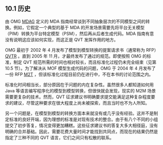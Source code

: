 ## 10.1 历史
由 OMG [MDAG](../ref.md#mdag) 定义的 MDA 指南经常谈到不同抽象层次的不同模型之间的转换。例如，它假定一个典型的基于 MDA 的开发场景需要先将平台无关模型（PIM）转换为平台特定模型（PSM），然后再从后者生成代码。MDA 指南有意没有说明这应该如何实现，而这正是 QVT 发挥作用的地方。

OMG 最初于 2002 年 4 月发布了模型到模型转换的提案请求书（通常称为 RFP）[QVTR](../ref.md#qvtr) 。直到 2005 年 11 月，才最终发布了通过的规范。即使按照 OMG 的标准，制定 QVT 规范所需的时间也相对较长，而且标准化过程仍未完全结束（见第 10.5 节）。为了解决从 MOF 模型生成代码的问题，OMG 于 2004 年 4 月发布了一份 RFP [M2T](../ref.md#m2t) ，但该标准化过程目前仍在进行中，不在本书的讨论范围之内。

标准化时间相当长，部分原因在于问题的内在复杂性。虽然很多人都知道如何用 Java 等语言编写程序化的模型到模型转换，但很快就会发现，现实的 M2M 场景需要更复杂的技术。然而，QVT 征求建议书明确要求提交能满足这种复杂程度要求的建议，尽管这种要求在很大程度上尚未被探索，而且当时也不为人所知。

另一个问题是，在模型到模型的转换方面本来就没有或几乎没有经验。这并不是制定标准的良好开端，因为理想的标准是对现有技术的整合。由于有八个不同的小组提交了初步答复，情况变得更加糟糕。这些征求建议书的答复大多大相径庭，没有明确的合并基础。因此，需要花费大量时间才能找到共同点，而现在的结果仍然是指定了三种不同的 QVT 语言，它们之间只有松散的联系。

